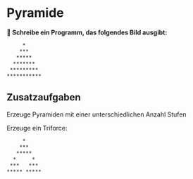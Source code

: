 
# Pyramide

**🎯 Schreibe ein Programm, das folgendes Bild ausgibt:**

         *
        ***
       *****
      *******
     *********
    ***********

## Zusatzaufgaben

Erzeuge Pyramiden mit einer unterschiedlichen Anzahl Stufen

Erzeuge ein Triforce:

         *
        ***
       *****
      *     *
     ***   ***
    ***** *****
